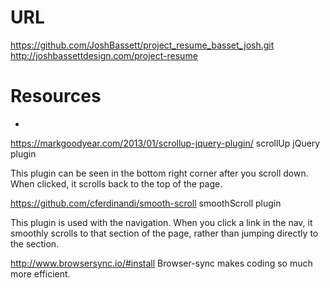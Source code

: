 # URL
https://github.com/JoshBassett/project_resume_basset_josh.git
http://joshbassettdesign.com/project-resume

# Resources
*
https://markgoodyear.com/2013/01/scrollup-jquery-plugin/
scrollUp jQuery plugin

This plugin can be seen in the bottom right corner after you scroll down. When clicked, it scrolls back to the top of the page.

https://github.com/cferdinandi/smooth-scroll
smoothScroll plugin

This plugin is used with the navigation. When you click a link in the nav, it smoothly scrolls to that section of the page, rather than jumping directly to the section.

http://www.browsersync.io/#install
Browser-sync makes coding so much more efficient.
